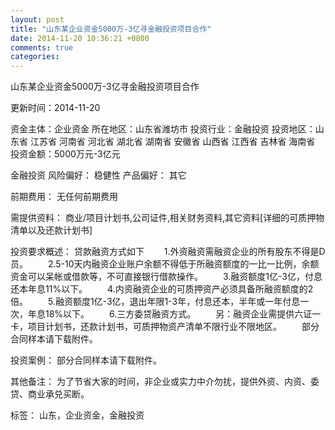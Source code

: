 ```yaml
---
layout: post
title: "山东某企业资金5000万-3亿寻金融投资项目合作"
date: 2014-11-20 10:36:21 +0800
comments: true
categories: 
---
```

山东某企业资金5000万-3亿寻金融投资项目合作



更新时间：2014-11-20

资金主体：企业资金
所在地区：山东省潍坊市
投资行业：金融投资
投资地区：山东省 江苏省 河南省 河北省 湖北省 湖南省 安徽省 山西省 江西省 吉林省 海南省
投资金额：5000万元-3亿元

金融投资
风险偏好：
                            稳健性 
                                                                                产品偏好：
                            其它

前期费用：
无任何前期费用

需提供资料：
商业/项目计划书,公司证件,相关财务资料,其它资料[详细的可质押物清单以及还款计划书]

投资要求概述：
贷款融资方式如下
　　1.外资融资需融资企业的所有股东不得是D员。
　　2.5-10天内融资企业账户余额不得低于所融资额度的一比一比例，余额资金可以呆帐或借款等，不可直接银行借款操作。
　　3.融资额度1亿-3亿，付息还本年息11%以下。
　　4.内资融资企业的可质押资产必须具备所融资额度的2倍。
　　5.融资额度1亿-3亿，退出年限1-3年，付息还本，半年或一年付息一次，年息18%以下。
　　6.三方委贷融资方式。
　　另：融资企业需提供六证一卡，项目计划书，还款计划书，可质押物资产清单不限行业不限地区。
　　部分合同样本请下载附件。

投资案例：
部分合同样本请下载附件。

其他备注：
为了节省大家的时间，非企业或实力中介勿扰，提供外资、内资、委贷、商业承兑买断。

标签：
山东，企业资金，金融投资

